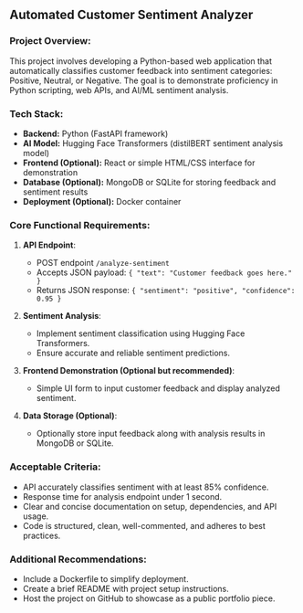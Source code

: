 ## Automated Customer Sentiment Analyzer

### Project Overview:

This project involves developing a Python-based web application that automatically classifies customer feedback into sentiment categories: Positive, Neutral, or Negative. The goal is to demonstrate proficiency in Python scripting, web APIs, and AI/ML sentiment analysis.

### Tech Stack:

* **Backend:** Python (FastAPI framework)
* **AI Model:** Hugging Face Transformers (distilBERT sentiment analysis model)
* **Frontend (Optional):** React or simple HTML/CSS interface for demonstration
* **Database (Optional):** MongoDB or SQLite for storing feedback and sentiment results
* **Deployment (Optional):** Docker container

### Core Functional Requirements:

1. **API Endpoint**:

   * POST endpoint `/analyze-sentiment`
   * Accepts JSON payload: `{ "text": "Customer feedback goes here." }`
   * Returns JSON response: `{ "sentiment": "positive", "confidence": 0.95 }`

2. **Sentiment Analysis**:

   * Implement sentiment classification using Hugging Face Transformers.
   * Ensure accurate and reliable sentiment predictions.

3. **Frontend Demonstration (Optional but recommended)**:

   * Simple UI form to input customer feedback and display analyzed sentiment.

4. **Data Storage (Optional)**:

   * Optionally store input feedback along with analysis results in MongoDB or SQLite.

### Acceptable Criteria:

* API accurately classifies sentiment with at least 85% confidence.
* Response time for analysis endpoint under 1 second.
* Clear and concise documentation on setup, dependencies, and API usage.
* Code is structured, clean, well-commented, and adheres to best practices.

### Additional Recommendations:

* Include a Dockerfile to simplify deployment.
* Create a brief README with project setup instructions.
* Host the project on GitHub to showcase as a public portfolio piece.
